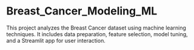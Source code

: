 # Breast_Cancer_Modeling_ML
This project analyzes the Breast Cancer dataset using machine learning techniques. It includes data preparation, feature selection, model tuning, and a Streamlit app for user interaction.
